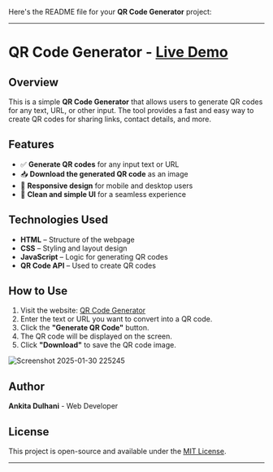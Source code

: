 Here's the README file for your **QR Code Generator** project:  

---

# QR Code Generator - [Live Demo](https://ankitadulhani.github.io/QR-code-generator/)  

## Overview  
This is a simple **QR Code Generator** that allows users to generate QR codes for any text, URL, or other input. The tool provides a fast and easy way to create QR codes for sharing links, contact details, and more.  

## Features  
- ✅ **Generate QR codes** for any input text or URL  
- 📥 **Download the generated QR code** as an image  
- 📱 **Responsive design** for mobile and desktop users  
- 🎨 **Clean and simple UI** for a seamless experience  

## Technologies Used  
- **HTML** – Structure of the webpage  
- **CSS** – Styling and layout design  
- **JavaScript** – Logic for generating QR codes  
- **QR Code API** – Used to create QR codes  

## How to Use  
1. Visit the website: [QR Code Generator](https://ankitadulhani.github.io/QR-code-generator/)  
2. Enter the text or URL you want to convert into a QR code.  
3. Click the **"Generate QR Code"** button.  
4. The QR code will be displayed on the screen.  
5. Click **"Download"** to save the QR code image.  

![Screenshot 2025-01-30 225245](https://github.com/user-attachments/assets/7382bc62-9e0a-416b-a93b-bfdf8ad0be56)


## Author  
**Ankita Dulhani** - Web Developer  

## License  
This project is open-source and available under the [MIT License](LICENSE).  

---

